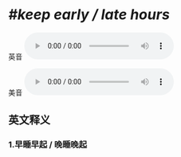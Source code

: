 # ***\#keep early / late hours*** 
英音
<audio src="./media/keep early1_AAC.aac" controls="controls"></audio>

美音
<audio src="./media/keep early2_AAC.aac" controls="controls"></audio>



  

英文释义
---
### 1.**早睡早起 / 晚睡晚起**  


